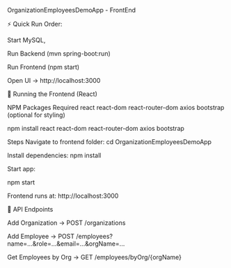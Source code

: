 
OrganizationEmployeesDemoApp - FrontEnd

⚡ Quick Run Order: 

Start MySQL, 

Run Backend (mvn spring-boot:run)

Run Frontend (npm start)

Open UI → http://localhost:3000

🎨 Running the Frontend (React)

NPM Packages Required
react
react-dom
react-router-dom
axios
bootstrap (optional for styling)

npm install react react-dom react-router-dom axios bootstrap


Steps
Navigate to frontend folder:
cd OrganizationEmployeesDemoApp

Install dependencies:
npm install

Start app:

npm start

Frontend runs at: http://localhost:3000

🔗 API Endpoints

Add Organization → POST /organizations

Add Employee → POST /employees?name=...&role=...&email=...&orgName=...

Get Employees by Org → GET /employees/byOrg/{orgName}
